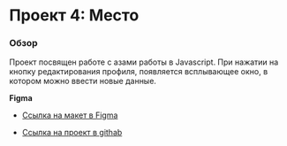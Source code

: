 # Проект 4: Место

### Обзор

Проект посвящен работе с азами работы в Javascript. При нажатии на кнопку редактирования профиля, появляется всплывающее окно, в котором можно ввести новые данные. 

**Figma**

* [Ссылка на макет в Figma](https://www.figma.com/file/2cn9N9jSkmxD84oJik7xL7/JavaScript.-Sprint-4?node-id=0%3A1)

* [Ссылка на проект в githab ](https://xavtgai.github.io/mesto/index.html)

